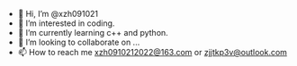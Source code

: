 - 👋 Hi, I’m @xzh091021
- 👀 I’m interested in coding.
- 🌱 I’m currently learning c++ and python.
- 💞️ I’m looking to collaborate on ...
- 📫 How to reach me xzh0910212022@163.com or zjjtkp3v@outlook.com

<!---
xzh091021/xzh091021 is a ✨ special ✨ repository because its `README.md` (this file) appears on your GitHub profile.
You can click the Preview link to take a look at your changes.
--->
